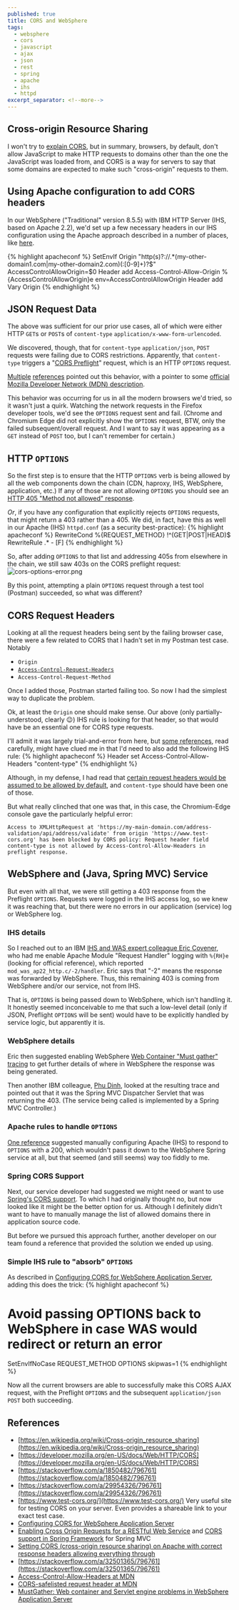```yaml
---
published: true
title: CORS and WebSphere
tags:
  - websphere
  - cors
  - javascript
  - ajax
  - json
  - rest
  - spring
  - apache
  - ihs
  - httpd
excerpt_separator: <!--more-->
---
```

## Cross-origin Resource Sharing

I won't try to [explain CORS](https://en.wikipedia.org/wiki/Cross-origin_resource_sharing), but in summary, browsers, by default, don't allow JavaScript to make HTTP requests to domains other than the one the JavaScript was loaded from, and CORS is a way for servers to say that some domains are expected to make such "cross-origin" requests to them.
<!--more-->
## Using Apache configuration to add CORS headers

In our WebSphere ("Traditional" version 8.5.5) with IBM HTTP Server (IHS, based on Apache 2.2), we'd set up a few necessary headers in our IHS configuration using the Apache approach described in a number of places, like [here](https://stackoverflow.com/a/1850482/796761).

{% highlight apacheconf %}
<IfModule mod_headers.c>
    SetEnvIf Origin "http(s)?://.*(my-other-domain1.com|my-other-domain2.com)(:[0-9]+)?$" AccessControlAllowOrigin=$0
    Header add Access-Control-Allow-Origin %{AccessControlAllowOrigin}e env=AccessControlAllowOrigin
    Header add Vary Origin
</IfModule>
{% endhighlight %}

## JSON Request Data

The above was sufficient for our prior use cases, all of which were either HTTP `GET`s or `POST`s of `content-type` `application/x-www-form-urlencoded`.

We discovered, though, that for `content-type` `application/json`, `POST` requests were failing due to CORS restrictions. Apparently, that `content-type` triggers a "[CORS Preflight](https://en.wikipedia.org/wiki/Cross-origin_resource_sharing#Preflight_example)" request, which is an HTTP `OPTIONS` request. 

[Multiple](https://stackoverflow.com/a/29954326/796761) [references](https://stackoverflow.com/a/43881141/796761) pointed out this behavior, with a pointer to some [official Mozilla Developer Network (MDN) description](https://developer.mozilla.org/en-US/docs/Web/HTTP/CORS#simple_requests).

This behavior was occurring for us in all the modern browsers we'd tried, so it wasn't just a quirk. Watching the network requests in the Firefox developer tools, we'd see the `OPTIONS` request sent and fail. (Chrome and Chromium Edge did not explicitly show the `OPTIONS` request, BTW, only the failed subsequent/overall request. And I want to say it was appearing as a `GET` instead of `POST` too, but I can't remember for certain.)

## HTTP `OPTIONS`

So the first step is to ensure that the HTTP `OPTIONS` verb is being allowed by all the web components down the chain (CDN, haproxy, IHS, WebSphere, application, etc.) If any of those are not allowing `OPTIONS` you should see an [HTTP 405 "Method not allowed" response](https://www.w3.org/Protocols/rfc2616/rfc2616-sec10.html#sec10.4.6).

_Or_, if you have any configuration that explicitly rejects `OPTIONS` requests, that might return a 403 rather than a 405. We did, in fact, have this as well in our Apache (IHS) `httpd.conf` (as a security best-practice):
{% highlight apacheconf %}
RewriteCond %{REQUEST_METHOD} !^(GET|POST|HEAD)$
RewriteRule .* - [F]
{% endhighlight %}

So, after adding `OPTIONS` to that list and addressing 405s from elsewhere in the chain, we still saw 403s on the CORS preflight request:
![cors-options-error.png]({{site.baseurl}}/assets/cors-options-error.png)

By this point, attempting a plain `OPTIONS` request through a test tool (Postman) succeeded, so what was different?

## CORS Request Headers

Looking at all the request headers being sent by the failing browser case, there were a few related to CORS that I hadn't set in my Postman test case. Notably
- `Origin`
- [`Access-Control-Request-Headers`](https://developer.mozilla.org/en-US/docs/Web/HTTP/Headers/Access-Control-Allow-Headers)
- `Access-Control-Request-Method`

Once I added those, Postman started failing too. So now I had the simplest way to duplicate the problem. 

Ok, at least the `Origin` one should make sense. Our above (only partially-understood, clearly :wink:) IHS rule is looking for that header, so that would have be an essential one for CORS type requests.

I'll admit it was largely trial-and-error from here, but [some references](https://stackoverflow.com/a/32501365/796761), read carefully, might have clued me in that I'd need to also add the following IHS rule:
{% highlight apacheconf %}
Header set Access-Control-Allow-Headers "content-type"
{% endhighlight %}

Although, in my defense, I had read that [certain request headers would be assumed to be allowed by default](https://developer.mozilla.org/en-US/docs/Glossary/CORS-safelisted_request_header), and `content-type` should have been one of those.

But what really clinched that one was that, in this case, the Chromium-Edge console gave the particularly helpful error:
```
Access to XMLHttpRequest at 'https://my-main-domain.com/address-validation/api/address/validate' from origin 'https://www.test-cors.org' has been blocked by CORS policy: Request header field content-type is not allowed by Access-Control-Allow-Headers in preflight response.
```

## WebSphere and (Java, Spring MVC) Service

But even with all that, we were still getting a 403 response from the Preflight `OPTIONS`. Requests were logged in the IHS access log, so we knew it was reaching that, but there were no errors in our application (service) log or WebSphere log.

### IHS details

So I reached out to an IBM [IHS and WAS expert colleague Eric Covener](https://github.com/covener), who had me enable Apache Module "Request Handler" logging with `%{RH}e` (looking for official reference), which reported `mod_was_ap22_http.c/-2/handler`. Eric says that "-2" means the response was forwarded by WebSphere. Thus, this remaining 403 is coming from WebSphere and/or our service, not from IHS.

That is, `OPTIONS` is being passed down to WebSphere, which isn't handling it. It honestly seemed inconceivable to me that such a low-level detail (only if JSON, Preflight `OPTIONS` will be sent) would have to be explicitly handled by service logic, but apparently it is. 

### WebSphere details

Eric then suggested enabling WebSphere [Web Container "Must gather" tracing](https://www.ibm.com/support/pages/mustgather-web-container-and-servlet-engine-problems-websphere-application-server) to get further details of where in WebSphere the response was being generated.

Then another IBM colleague, [Phu Dinh](https://github.com/pmd1nh), looked at the resulting trace and pointed out that it was the Spring MVC Dispatcher Servlet that was returning the 403. (The service being called is implemented by a Spring MVC Controller.)

### Apache rules to handle `OPTIONS`

[One reference](https://benjaminhorn.io/code/setting-cors-cross-origin-resource-sharing-on-apache-with-correct-response-headers-allowing-everything-through/) suggested manually configuring Apache (IHS) to respond to `OPTIONS` with a 200, which wouldn't pass it down to the WebSphere Spring service at all, but that seemed (and still seems) way too fiddly to me.

### Spring CORS Support

Next, our service developer had suggested we might need or want to use [Spring's CORS support](https://spring.io/blog/2015/06/08/cors-support-in-spring-framework). To which I had originally thought no, but now looked like it might be the better option for us. Although I definitely didn't want to have to manually manage the list of allowed domains there in application source code.

But before we pursued this approach further, another developer on our team found a reference that provided the solution we ended up using.

### Simple IHS rule to "absorb" `OPTIONS`

As described in [Configuring CORS for WebSphere Application Server](https://www.ibm.com/support/pages/node/6348518), adding this does the trick:
{% highlight apacheconf %}
# Avoid passing OPTIONS back to WebSphere in case WAS would redirect or return an error
SetEnvIfNoCase REQUEST_METHOD OPTIONS skipwas=1
{% endhighlight %}

Now all the current browsers are able to successfully make this CORS AJAX request, with the Preflight `OPTIONS` and the subsequent `application/json` `POST` both succeeding.

## References

- [https://en.wikipedia.org/wiki/Cross-origin_resource_sharing](https://en.wikipedia.org/wiki/Cross-origin_resource_sharing)
- [https://developer.mozilla.org/en-US/docs/Web/HTTP/CORS](https://developer.mozilla.org/en-US/docs/Web/HTTP/CORS)
- [https://stackoverflow.com/a/1850482/796761](https://stackoverflow.com/a/1850482/796761)
- [https://stackoverflow.com/a/29954326/796761](https://stackoverflow.com/a/29954326/796761)
- [https://www.test-cors.org/](https://www.test-cors.org/) Very useful site for testing CORS on your server. Even provides a shareable link to your exact test case.
- [Configuring CORS for WebSphere Application Server](https://www.ibm.com/support/pages/node/6348518)
- [Enabling Cross Origin Requests for a RESTful Web Service](https://spring.io/guides/gs/rest-service-cors/) and [CORS support in Spring Framework](https://spring.io/blog/2015/06/08/cors-support-in-spring-framework) for Spring MVC
- [Setting CORS (cross-origin resource sharing) on Apache with correct response headers allowing everything through](https://benjaminhorn.io/code/setting-cors-cross-origin-resource-sharing-on-apache-with-correct-response-headers-allowing-everything-through/)
- [https://stackoverflow.com/a/32501365/796761](https://stackoverflow.com/a/32501365/796761)
- [Access-Control-Allow-Headers at MDN](https://developer.mozilla.org/en-US/docs/Web/HTTP/Headers/Access-Control-Allow-Headers)
- [CORS-safelisted request header at MDN](https://developer.mozilla.org/en-US/docs/Glossary/CORS-safelisted_request_header)
- [MustGather: Web container and Servlet engine problems in WebSphere Application Server](https://www.ibm.com/support/pages/mustgather-web-container-and-servlet-engine-problems-websphere-application-server)
